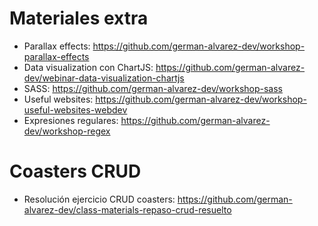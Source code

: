 # Materiales extra
- Parallax effects: https://github.com/german-alvarez-dev/workshop-parallax-effects
- Data visualization con ChartJS: https://github.com/german-alvarez-dev/webinar-data-visualization-chartjs
- SASS: https://github.com/german-alvarez-dev/workshop-sass
- Useful websites: https://github.com/german-alvarez-dev/workshop-useful-websites-webdev
- Expresiones regulares: https://github.com/german-alvarez-dev/workshop-regex

# Coasters CRUD
- Resolución ejercicio CRUD coasters: https://github.com/german-alvarez-dev/class-materials-repaso-crud-resuelto

